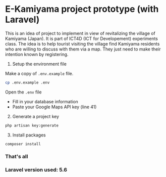 
# E-Kamiyama project prototype (with Laravel) 

This is an idea of project to implement in view of revitalizing the village of Kamiyama (Japan). It is part of ICT4D (ICT for Developement) experiments class.
The idea is to help tourist visiting the village find Kamiyama residents who are willing to discuss with them via a map. They just need to make their intention known by registering.


1. Setup the environment file

Make a copy of ```.env.example``` file.

```bash
cp .env.example .env
```
Open the ```.env``` file
- Fill in your database information
- Paste your Google Maps API key (line 41)

2. Generate a project key

```bash
php artisan key:generate
```

3. Install packages

```bash
composer install
```

### That's all

### Laravel version used: 5.6